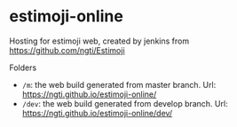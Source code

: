 # estimoji-online

Hosting for estimoji web, created by jenkins from https://github.com/ngti/Estimoji

Folders

- `/m`: the web build generated from master branch. Url: https://ngti.github.io/estimoji-online/
- `/dev`: the web build generated from develop branch. Url: https://ngti.github.io/estimoji-online/dev/
